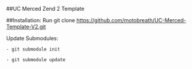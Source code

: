 ##UC Merced Zend 2 Template

##Installation:
Run git clone https://github.com/motobreath/UC-Merced-Template-V2.git <directory>

Update Submodules:

    - git submodule init

    - git submodule update
